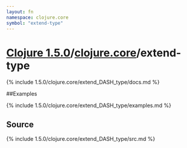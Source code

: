 ```yaml
---
layout: fn
namespace: clojure.core
symbol: "extend-type"
---
```


# [Clojure 1.5.0](../../)/[clojure.core](../)/extend-type

{% include 1.5.0/clojure.core/extend_DASH_type/docs.md %}

##Examples

{% include 1.5.0/clojure.core/extend_DASH_type/examples.md %}
## Source
{% include 1.5.0/clojure.core/extend_DASH_type/src.md %}

